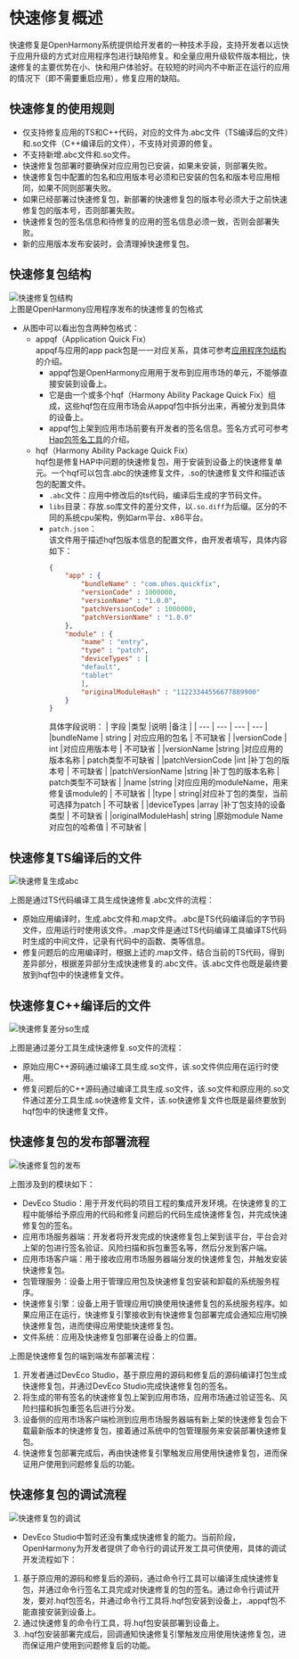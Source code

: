 # 快速修复概述

快速修复是OpenHarmony系统提供给开发者的一种技术手段，支持开发者以远快于应用升级的方式对应用程序包进行缺陷修复。和全量应用升级软件版本相比，快速修复的主要优势在小、快和用户体验好。在较短的时间内不中断正在运行的应用的情况下（即不需要重启应用），修复应用的缺陷。

## 快速修复的使用规则

* 仅支持修复应用的TS和C++代码，对应的文件为.abc文件（TS编译后的文件）和.so文件（C++编译后的文件），不支持对资源的修复。
* 不支持新增.abc文件和.so文件。
* 快速修复包部署时要确保对应应用包已安装，如果未安装，则部署失败。
* 快速修复包中配置的包名和应用版本号必须和已安装的包名和版本号应用相同，如果不同则部署失败。
* 如果已经部署过快速修复包，新部署的快速修复包的版本号必须大于之前快速修复包的版本号，否则部署失败。
* 快速修复包的签名信息和待修复的应用的签名信息必须一致，否则会部署失败。
* 新的应用版本发布安装时，会清理掉快速修复包。

## 快速修复包结构

![快速修复包结构](figures/quick_fix_bundle_struct.png)
<br>上图是OpenHarmony应用程序发布的快速修复的包格式
* 从图中可以看出包含两种包格式：
    * appqf（Application Quick Fix）
    <br> appqf与应用的app pack包是一一对应关系，具体可参考[应用程序包结构](application-package-structure-stage.md)的介绍。
        * appqf包是OpenHarmony应用用于发布到应用市场的单元，不能够直接安装到设备上。
        * 它是由一个或多个hqf（Harmony Ability Package Quick Fix）组成，这些hqf包在应用市场会从appqf包中拆分出来，再被分发到具体的设备上。
        * appqf包上架到应用市场前要有开发者的签名信息。签名方式可可参考[Hap包签名工具](../security/hapsigntool-overview.md)的介绍。
    * hqf（Harmony Ability Package Quick Fix）
    <br> hqf包是修复HAP中问题的快速修复包，用于安装到设备上的快速修复单元。一个hqf可以包含.abc的快速修复文件，.so的快速修复文件和描述该包的配置文件。
        * `.abc`文件：应用中修改后的ts代码，编译后生成的字节码文件。
        * `libs`目录：存放.so库文件的差分文件，以`.so.diff`为后缀。区分的不同的系统cpu架构，例如arm平台、x86平台。
        * `patch.json`：
        <br> 该文件用于描述hqf包版本信息的配置文件，由开发者填写，具体内容如下：
            ```json
            {
                "app" : {
                    "bundleName" : "com.ohos.quickfix",
                    "versionCode" : 1000000,
                    "versionName" : "1.0.0",
                    "patchVersionCode" : 1000000,
                    "patchVersionName" : "1.0.0"
                },
                "module" : {
                    "name" : "entry",
                    "type" : "patch",
                    "deviceTypes" : [
                    "default",
                    "tablet"
                    ],
                    "originalModuleHash" : "11223344556677889900"
                }
            }
            ```
            具体字段说明：
            | 字段 |类型  |说明  |备注 |
            | --- | --- | --- | --- |
            |bundleName | string | 对应应用的包名    | 不可缺省 |
            |versionCode | int |对应应用版本号          | 不可缺省  |
            |versionName |string |对应应用的版本名称 | patch类型不可缺省 |
            |patchVersionCode |int |补丁包的版本号   | 不可缺省 |
            |patchVersionName |string |补丁包的版本名称 | patch类型不可缺省 |
            |name |string |对应应用的moduleName，用来修复该module的 | 不可缺省 |
            |type | string|对应补丁包的类型，当前可选择为patch | 不可缺省 |
            |deviceTypes |array<string> |补丁包支持的设备类型 | 不可缺省 |
            |originalModuleHash| string |原始module Name对应包的哈希值 | 不可缺省 |

## 快速修复TS编译后的文件

![快速修复生成abc](figures/quick_fix_gen_abc.png)

上图是通过TS代码编译工具生成快速修复.abc文件的流程：
* 原始应用编译时，生成.abc文件和.map文件。.abc是TS代码编译后的字节码文件，应用运行时使用该文件。.map文件是通过TS代码编译工具编译TS代码时生成的中间文件，记录有代码中的函数、类等信息。
* 修复问题后的应用编译时，根据上述的.map文件，结合当前的TS代码，得到差异部分，根据差异部分生成快速修复的.abc文件。该.abc文件也既是最终要放到hqf包中的快速修复文件。

## 快速修复C++编译后的文件

![快速修复差分so生成](figures/quick_fix_gen_so.png)

上图是通过差分工具生成快速修复.so文件的流程：
* 原始应用C++源码通过编译工具生成.so文件，该.so文件供应用在运行时使用。
* 修复问题后的C++源码通过编译工具生成.so文件，该.so文件和原应用的.so文件通过差分工具生成.so快速修复文件，该.so快速修复文件也既是最终要放到hqf包中的快速修复文件。

## 快速修复包的发布部署流程

![快速修复包的发布](figures/quick-fix-devel_release.png)

上图涉及到的模块如下：
* DevEco Studio：用于开发代码的项目工程的集成开发环境。在快速修复的工程中能够给予原应用的代码和修复问题后的代码生成快速修复包，并完成快速修复包的签名。
* 应用市场服务器端：开发者将开发完成的快速修复包上架到该平台，平台会对上架的包进行签名验证、风险扫描和拆包重签名等，然后分发到客户端。
* 应用市场客户端：用于接收应用市场服务器端分发的快速修复包，并触发安装快速修复包。
* 包管理服务：设备上用于管理应用包及快速修复包安装和卸载的系统服务程序。
* 快速修复引擎：设备上用于管理应用切换使用快速修复包的系统服务程序。如果应用正在运行，快速修复引擎接收到有快速修复包部署完成会通知应用切换快速修复包，进而使得应用使能快速修复包。
* 文件系统：应用及快速修复包部署在设备上的位置。

上图是快速修复包的端到端发布部署流程：
1. 开发者通过DevEco Studio，基于原应用的源码和修复后的源码编译打包生成快速修复包，并通过DevEco Studio完成快速修复包的签名。
2. 将生成的带有签名的快速修复包上架到应用市场，应用市场通过验证签名、风险扫描和拆包重签名后进行分发。
3. 设备侧的应用市场客户端检测到应用市场服务器端有新上架的快速修复包会下载最新版本的快速修复包，接着通过系统中的包管理服务来安装部署快速修复包。
4. 快速修复包部署完成后，再由快速修复引擎触发应用使用快速修复包，进而保证用户使用到问题修复后的功能。

## 快速修复包的调试流程

![快速修复包的调试](figures/quick-fix-debug.png)

* DevEco Studio中暂时还没有集成快速修复的能力。当前阶段，OpenHarmony为开发者提供了命令行的调试开发工具可供使用，具体的调试开发流程如下：
1. 基于原应用的源码和修复后的源码，通过命令行工具可以编译生成快速修复包，并通过命令行签名工具完成对快速修复的包的签名。通过命令行调试开发，要对.hqf包签名，并通过命令行工具将.hqf包安装到设备上，.appqf包不能直接安装到设备上。
2. 通过快速修复的命令行工具，将.hqf包安装部署到设备上。
3. .hqf包安装部署完成后，回调通知快速修复引擎触发应用使用快速修复包，进而保证用户使用到问题修复后的功能。